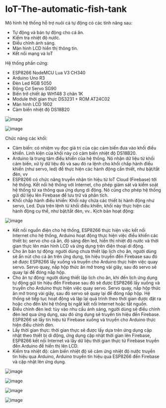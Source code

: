 # IoT-The-automatic-fish-tank
Mô hình hệ thống hỗ trợ nuôi cá tự động có các tính năng sau:
- Tự động và bán tự động cho cá ăn.
- Kiểm tra nhiệt độ nước.
- Điều chỉnh ánh sáng.
- Màn hình LCD hiển thị thông tin.
- Kết nối mạng và IoT 

Hệ thống phần cứng:
- ESP8266 NodeMCU Lua V3 CH340
- Arduino Uno R3
- Đèn Led RGB 5050
- Động Cơ Servo SG90
- Biến trở chiết áp WH148 3 chân 1K
- Module thời gian thực DS3231 + ROM AT24C02
- Màn hình LCD 1602
- Cảm biến nhiệt độ DS18B20

![image](https://github.com/huedo2102/IoT-The-automatic-fish-tank/assets/118194834/53ab29ee-49f0-405e-a9af-431d961b5eb8)

![image](https://github.com/huedo2102/IoT-The-automatic-fish-tank/assets/118194834/6f92c0e0-d7a8-45c6-9230-9ee44bb14e59)

Chức năng các khối:
- Cảm biến: có nhiệm vụ đọc giá trị của các cảm biến đưa vào khối điều khiển. Linh kiện của khối này có cảm biến nhiệt độ DS18B20.
- Arduino là trung tâm điều khiển của hệ thống. Nó nhận dữ liệu từ khối cảm biến, xử lý dữ liệu đó và sau đó ra lệnh cho khối chấp hành điều khiển (như servo, led) để thực hiện các hành động cần thiết, như bật/tắt đèn, vv
- ESP8266 có chức năng truyền nhận tín hiệu từ IoT Cloud (Firebase) tới hệ thống. Kết nối hệ thống với Internet, cho phép giám sát và kiểm soát hệ thống từ xa thông qua ứng dụng di động. Nó cũng cho phép hệ thống gửi dữ liệu lên Firebase để lưu trữ và phân tích.
- Khối chấp hành điều khiển: Khối này chứa các thiết bị hành động như servo, Led. Dựa trên lệnh từ khối điều khiển, khối này thực hiện các hành động cụ thể, như bật/tắt đèn, vv..
Kịch bản hoạt động:

![image](https://github.com/huedo2102/IoT-The-automatic-fish-tank/assets/118194834/fdc9ac9e-7c8f-441f-9c90-99904af6be42)

- Kết nối nguồn điện cho hệ thống, ESP8266 thực hiện việc kết nối Internet cho hệ thống, Arduino hoạt động thực hiện việc điều khiển các thiết bị: servo cho cá ăn, độ sáng đèn led, hiển thị nhiệt độ nước và thời gian thực lên màn hình LCD và ứng dụng trên điện thoại di động.
- Cho ăn bán tự động: người dùng chưa thiết lập lịch cho ăn, người dùng sẽ ấn nút cho cá ăn trên ứng dụng, tín hiệu truyền đến Firebase sau đó sẽ được ESP8266 lấy xuống và truyền cho Arduino thực hiện việc quay servo. Servo quay, nắp hộp thức ăn mở trong vài giây, sau đó servo sẽ quay lại để đóng nắp hộp.
- Cho ăn tự động: người dùng thiết lập lịch cho ăn, khi đến lịch ứng dụng tự động gửi tín hiệu đến Firebase sau đó sẽ được ESP8266 lấy xuống và truyền cho Arduino thực hiện việc quay servo. Servo quay, nắp hộp thức ăn mở trong vài giây, sau đó servo sẽ quay lại để đóng nắp hộp. Hệ thống sẽ tiếp tục hoạt động và lặp lại quá trình theo thời gian được đặt ra hoặc cho đến khi hệ thống bị ngắt kết nối Internet hoặc tắt nguồn.
- Điều chỉnh đèn led: tùy vào nhu cầu ánh sáng, người dùng sẽ điều chỉnh đèn led qua ứng dụng, sau đó ứng dụng sẽ truyền tín hiệu đến Firebase. ESP8266 sẽ lấy tín hiệu từ Firebase xuống và truyền cho Arduino thực hiện điều chỉnh đèn.
- Lấy thời gian thực: thời gian thực sẽ được lấy dựa trên ứng dụng cập nhật theo thiết bị di động, ứng dụng cập nhật thời gian lên Firebase, ESP8266 kết nối Internet và lấy dữ liệu thời gian thực từ Firebase truyền đến Arduino để hiển thị lên LCD.
- Kiểm tra nhiệt độ: cảm biến nhiệt độ sẽ cảm ứng nhiệt độ nước truyền tín hiệu qua Arduino, Arduino truyền tín hiệu qua ESP8266 đến Firebase và cập nhật lên ứng dụng.

![image](https://github.com/huedo2102/IoT-The-automatic-fish-tank/assets/118194834/c61d40fc-267a-4336-b635-ee8394f86085)

![image](https://github.com/huedo2102/IoT-The-automatic-fish-tank/assets/118194834/3e58b847-d270-400f-9eac-abb162baa43e)

![image](https://github.com/huedo2102/IoT-The-automatic-fish-tank/assets/118194834/d1ae3d32-a503-415b-bdb0-e7d16cc791ac)

![image](https://github.com/huedo2102/IoT-The-automatic-fish-tank/assets/118194834/fce30506-22d8-4857-8cb6-7b3c354646e2)

